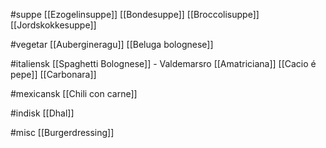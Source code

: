 #suppe 
[[Ezogelinsuppe]]
[[Bondesuppe]]
[[Broccolisuppe]]
[[Jordskokkesuppe]]

#vegetar 
[[Aubergineragu]]
[[Beluga bolognese]]

#italiensk 
[[Spaghetti Bolognese]] - Valdemarsro
[[Amatriciana]]
[[Cacio é pepe]]
[[Carbonara]]

#mexicansk 
[[Chili con carne]]

#indisk 
[[Dhal]]

#misc 
[[Burgerdressing]]
